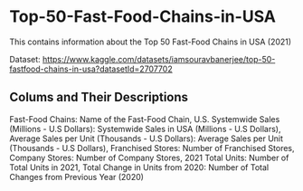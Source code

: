 # Top-50-Fast-Food-Chains-in-USA
This contains information about the Top 50 Fast-Food Chains in USA (2021)

Dataset: https://www.kaggle.com/datasets/iamsouravbanerjee/top-50-fastfood-chains-in-usa?datasetId=2707702

## Colums and Their Descriptions
Fast-Food Chains: Name of the Fast-Food Chain,
U.S. Systemwide Sales (Millions - U.S Dollars): Systemwide Sales in USA (Millions - U.S Dollars),
Average Sales per Unit (Thousands - U.S Dollars): Average Sales per Unit (Thousands - U.S Dollars),
Franchised Stores: Number of Franchised Stores,
Company Stores: Number of Company Stores,
2021 Total Units: Number of Total Units in 2021,
Total Change in Units from 2020: Number of Total Changes from Previous Year (2020)
